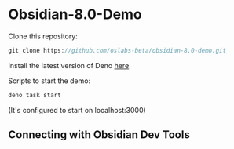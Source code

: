 # Obsidian-8.0-Demo

Clone this repository:

```javascript
git clone https://github.com/oslabs-beta/obsidian-8.0-demo.git
```

Install the latest version of Deno [here](https://deno.land/manual@v1.32.3/getting_started/installation)

Scripts to start the demo:

```javascript
deno task start
```

(It's configured to start on localhost:3000)

## Connecting with Obsidian Dev Tools
